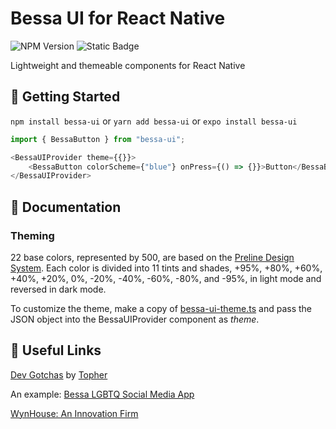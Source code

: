 # Bessa UI for React Native

![NPM Version](https://img.shields.io/npm/v/bessa-ui)
![Static Badge](https://img.shields.io/badge/PRs_Welcome!-blue)

Lightweight and themeable components for React Native

## 🎉 Getting Started

```npm install bessa-ui``` or ```yarn add bessa-ui``` or ```expo install bessa-ui```

```javascript
import { BessaButton } from "bessa-ui";
```

```javascript
<BessaUIProvider theme={{}}>
    <BessaButton colorScheme={"blue"} onPress={() => {}}>Button</BessaButton>
</BessaUIProvider>
```

## 📖 Documentation

### Theming

22 base colors, represented by 500, are based on the [Preline Design System](https://www.figma.com/community/file/1426768828937610338). Each color is divided into 11 tints and shades, +95%, +80%, +60%, +40%, +20%, 0%, -20%, -40%, -60%, -80%, and -95%, in light mode and reversed in dark mode.

To customize the theme, make a copy of [bessa-ui-theme.ts](utils/bessa-ui-theme.ts) and pass the JSON object into the BessaUIProvider component as _theme_.

## 🔗 Useful Links

[Dev Gotchas](https://devgotchas.com) by [Topher](https://www.linkedin.com/in/topherjamesknoll/)

An example: [Bessa LGBTQ Social Media App](https://getbessa.com)

[WynHouse: An Innovation Firm](https://www.wynhouse.co/)

